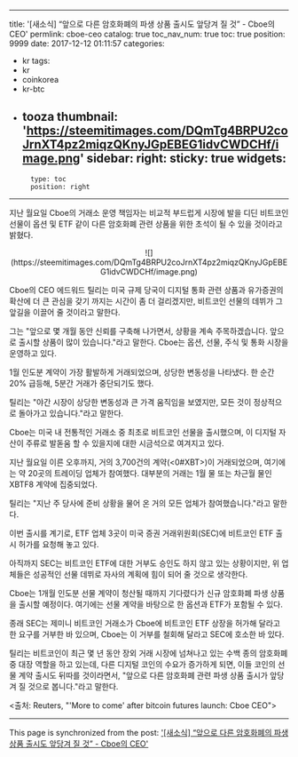 
---
title: '[새소식]  “앞으로 다른 암호화폐의 파생 상품 출시도 앞당겨 질 것” - Cboe의 CEO'
permlink: cboe-ceo
catalog: true
toc_nav_num: true
toc: true
position: 9999
date: 2017-12-12 01:11:57
categories:
- kr
tags:
- kr
- coinkorea
- kr-btc
- tooza
thumbnail: 'https://steemitimages.com/DQmTg4BRPU2coJrnXT4pz2miqzQKnyJGpEBEG1idvCWDCHf/image.png'
sidebar:
    right:
        sticky: true
widgets:
    -
        type: toc
        position: right
---


지난 월요일 Cboe의 거래소 운영 책임자는 비교적 부드럽게 시장에 발을 디딘 비트코인 선물이 옵션 및 ETF 같이 다른 암호화폐 관련 상품을 위한 초석이 될 수 있을 것이라고 밝혔다.

<center>
![](https://steemitimages.com/DQmTg4BRPU2coJrnXT4pz2miqzQKnyJGpEBEG1idvCWDCHf/image.png)
</center>

Cboe의 CEO 에드워드 틸리는 미국 규제 당국이 디지털 통화 관련 상품과 유가증권의 확산에 더 큰 관심을 갖기 까지는 시간이 좀 더 걸리겠지만, 비트코인 선물의 데뷔가 그 앞길을 이끌어 줄 것이라고 말한다. 

그는 "앞으로 몇 개월 동안 신뢰를 구축해 나가면서, 상황을 계속 주목하겠습니다.  앞으로 출시할 상품이 많이 있습니다."라고 말한다.  Cboe는 옵션, 선물, 주식 및 통화 시장을 운영하고 있다. 

1월 인도분 계약이 가장 활발하게 거래되었으며, 상당한 변동성을 나타냈다.  한 순간 20% 급등해, 5분간 거래가 중단되기도 했다. 

틸리는 "야간 시장이 상당한 변동성과 큰 가격 움직임을 보였지만, 모든 것이 정상적으로 돌아가고 있습니다."라고 말한다. 

Cboe는 미국 내 전통적인 거래소 중 최초로 비트코인 선물을 출시했으며, 이 디지털 자산이 주류로 발돋움 할 수 있을지에 대한 시금석으로 여겨지고 있다. 

지난 월요일 이른 오후까지, 거의 3,700건의 계약(<0#XBT>)이 거래되었으며, 여기에는 약 ​​20곳의 트레이딩 업체가 참여했다. 대부분의 거래는 1월 물 또는 차근월 물인 XBTF8 계약에 집중되었다. 

틸리는 "지난 주 당사에 준비 상황을 물어 온 거의 모든 업체가 참여했습니다."라고 말한다. 

이번 출시를 계기로, ETF 업체 3곳이 미국 증권 거래위원회(SEC)에 비트코인 ETF 출시 허가를 요청해 놓고 있다. 

아직까지 SEC는 비트코인 ETF에 대한 거부도 승인도 하지 않고 있는 상황이지만, 위 업체들은 성공적인 선물 데뷔로 자사의 계획에 힘이 되어 줄 것으로 생각한다. 

Cboe는 1개월 인도분 선물 계약이 청산될 때까지 기다렸다가 신규 암호화폐 파생 상품을 출시할 예정이다.  여기에는 선물 계약을 바탕으로 한 옵션과 ETF가 포함될 수 있다. 

종래 SEC는 제미니 비트코인 거래소가 Cboe에 비트코인 ETF 상장을 허가해 달라고 한 요구를 거부한 바 있으며, Cboe는 이 거부를 철회해 달라고 SEC에 호소한 바 있다.  

틸리는 비트코인이 최근 몇 년 동안 장외 거래 시장에 넘쳐나고 있는 수백 종의 암호화폐 중 대장 역할을 하고 있는데, 다른 디지털 코인의 수요가 증가하게 되면, 이들 코인의 선물 계약 출시도 뒤따를 것이라면서, "앞으로 다른 암호화폐 관련 파생 상품 출시가 앞당겨 질 것으로 봅니다."라고 말한다.

<출처: Reuters, "'More to come' after bitcoin futures launch: Cboe CEO">

- - -

This page is synchronized from the post: ['[새소식]  “앞으로 다른 암호화폐의 파생 상품 출시도 앞당겨 질 것” - Cboe의 CEO'](https://steemit.com/@pius.pius/cboe-ceo)
